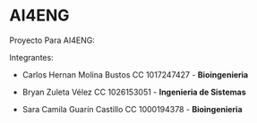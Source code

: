 # AI4ENG
Proyecto Para AI4ENG:

Integrantes:

- Carlos Hernan Molina Bustos CC 1017247427 -
  **Bioingenieria**  

- Bryan Zuleta Vélez CC 1026153051 -
  **Ingenieria de Sistemas**

- Sara Camila Guarín Castillo CC 1000194378 -
  **Bioingenieria** 
